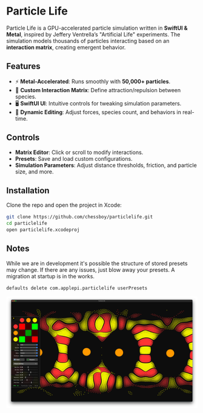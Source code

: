 # Particle Life

Particle Life is a GPU-accelerated particle simulation written in **SwiftUI & Metal**, inspired by Jeffery Ventrella’s "Artificial Life" experiments. The simulation models thousands of particles interacting based on an **interaction matrix**, creating emergent behavior.

## Features
- ⚡ **Metal-Accelerated**: Runs smoothly with **50,000+ particles**.
- 🎨 **Custom Interaction Matrix**: Define attraction/repulsion between species.
- 🖥 **SwiftUI UI**: Intuitive controls for tweaking simulation parameters.
- 🔧 **Dynamic Editing**: Adjust forces, species count, and behaviors in real-time.

## Controls
- **Matrix Editor**: Click or scroll to modify interactions.
- **Presets**: Save and load custom configurations.
- **Simulation Parameters**: Adjust distance thresholds, friction, and particle size, and more.

## Installation
Clone the repo and open the project in Xcode:
```sh
git clone https://github.com/chessboy/particlelife.git
cd particlelife
open particlelife.xcodeproj
```

## Notes
While we are in development it's possible the structure of stored presets may change. If there are any issues, just blow away your presets. A migration at startup is in the works.
```sh
defaults delete com.applepi.particlelife userPresets
```

![Particle Life Simulation](screenshot.png)
